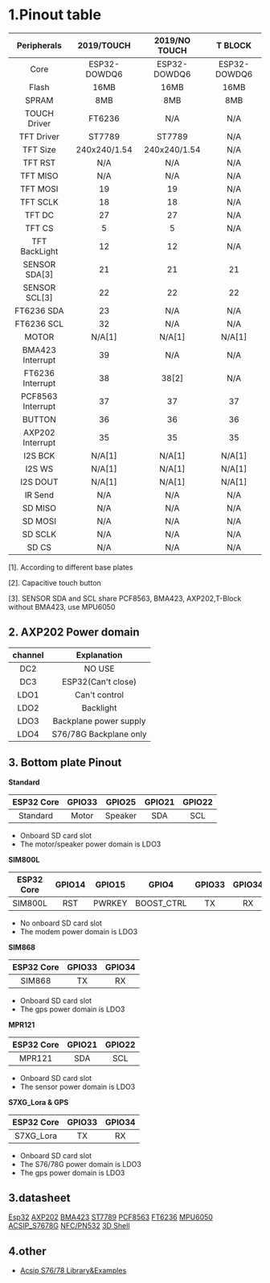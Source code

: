 
# 1.Pinout table 

|    Peripherals    |  2019/TOUCH  | 2019/NO TOUCH |   T BLOCK    |
| :---------------: | :----------: | :-----------: | :----------: |
|       Core        | ESP32-DOWDQ6 | ESP32-DOWDQ6  | ESP32-DOWDQ6 |
|       Flash       |     16MB     |     16MB      |     16MB     |
|       SPRAM       |     8MB      |      8MB      |     8MB      |
|   TOUCH Driver    |    FT6236    |      N/A      |     N/A      |
|    TFT Driver     |    ST7789    |    ST7789     |     N/A      |
|     TFT Size      | 240x240/1.54 | 240x240/1.54  |     N/A      |
|      TFT RST      |     N/A      |      N/A      |     N/A      |
|     TFT MISO      |     N/A      |      N/A      |     N/A      |
|     TFT MOSI      |      19      |      19       |     N/A      |
|     TFT SCLK      |      18      |      18       |     N/A      |
|      TFT DC       |      27      |      27       |     N/A      |
|      TFT CS       |      5       |       5       |     N/A      |
|   TFT BackLight   |      12      |      12       |     N/A      |
|   SENSOR SDA[3]   |      21      |      21       |      21      |
|   SENSOR SCL[3]   |      22      |      22       |      22      |
|    FT6236 SDA     |      23      |      N/A      |     N/A      |
|    FT6236 SCL     |      32      |      N/A      |     N/A      |
|       MOTOR       |    N/A[1]    |    N/A[1]     |    N/A[1]    |
| BMA423 Interrupt  |      39      |      N/A      |     N/A      |
| FT6236 Interrupt  |      38      |     38[2]     |     N/A      |
| PCF8563 Interrupt |      37      |      37       |      37      |
|      BUTTON       |      36      |      36       |      36      |
| AXP202 Interrupt  |      35      |      35       |      35      |
|      I2S BCK      |    N/A[1]    |    N/A[1]     |    N/A[1]    |
|      I2S WS       |    N/A[1]    |    N/A[1]     |    N/A[1]    |
|     I2S DOUT      |    N/A[1]    |    N/A[1]     |    N/A[1]    |
|      IR Send      |     N/A      |      N/A      |     N/A      |
|      SD MISO      |     N/A      |      N/A      |     N/A      |
|      SD MOSI      |     N/A      |      N/A      |     N/A      |
|      SD SCLK      |     N/A      |      N/A      |     N/A      |
|       SD CS       |     N/A      |      N/A      |     N/A      |


[1]. According to different base plates

[2]. Capacitive touch button

[3]. SENSOR SDA and SCL share PCF8563, BMA423, AXP202,T-Block without BMA423, use MPU6050


## 2. AXP202 Power domain

| channel |      Explanation       |
| :-----: | :--------------------: |
|   DC2   |         NO USE         |
|   DC3   |   ESP32(Can't close)   |
|  LDO1   |     Can't control      |
|  LDO2   |       Backlight        |
|  LDO3   | Backplane power supply |
|  LDO4   | S76/78G Backplane only |


## 3. Bottom plate Pinout

**Standard**

| ESP32 Core | GPIO33 | GPIO25  | GPIO21 | GPIO22 |
| :--------: | :----: | :-----: | :----: | :----: |
|  Standard  | Motor  | Speaker |  SDA   |  SCL   |
* Onboard SD card slot
* The motor/speaker power domain is LDO3

**SIM800L**

| ESP32 Core | GPIO14 | GPIO15 |   GPIO4    | GPIO33 | GPIO34 |
| :--------: | :----: | :----: | :--------: | :----: | :----: |
|  SIM800L   |  RST   | PWRKEY | BOOST_CTRL |   TX   |   RX   |
* No onboard SD card slot
* The modem power domain is LDO3

**SIM868**

| ESP32 Core | GPIO33 | GPIO34 |
| :--------: | :----: | :----: |
|   SIM868   |   TX   |   RX   |
* Onboard SD card slot
* The gps power domain is LDO3

**MPR121**

| ESP32 Core | GPIO21 | GPIO22 |
| :--------: | :----: | :----: |
|   MPR121   |  SDA   |  SCL   |
* Onboard SD card slot
* The sensor power domain is LDO3

**S7XG_Lora & GPS**

| ESP32 Core | GPIO33 | GPIO34 |
| :--------: | :----: | :----: |
| S7XG_Lora  |   TX   |   RX   |
* Onboard SD card slot
* The S76/78G power domain is LDO3
* The gps power domain is LDO3

## 3.datasheet
[Esp32](https://www.espressif.com/sites/default/files/documentation/esp32_technical_reference_manual_en.pdf)
[AXP202](https://github.com/Xinyuan-LilyGO/LilyGo-HAL/tree/master/AXP202)
[BMA423](https://github.com/Xinyuan-LilyGO/LilyGo-HAL/tree/master/BMA423)
[ST7789](https://github.com/Xinyuan-LilyGO/LilyGo-HAL/blob/master/DISPLAY/ST7789V.pdf)
[PCF8563](https://github.com/Xinyuan-LilyGO/LilyGo-HAL/tree/master/RTC)
[FT6236](https://github.com/Xinyuan-LilyGO/LilyGo-HAL/blob/master/TOUCHSCREEN/FT6236-FT6336-FT6436L-FT6436_Datasheet.pdf)
[MPU6050](https://github.com/Xinyuan-LilyGO/LilyGo-HAL/tree/master/MPU6050)
[ACSIP_S7678G](https://github.com/Xinyuan-LilyGO/LilyGo-HAL/tree/master/ACSIP_S7678G)
[NFC/PN532](https://github.com/Xinyuan-LilyGO/LilyGo-HAL/tree/master/NFC)
[3D Shell](https://github.com/Xinyuan-LilyGO/LilyGo-TWatch-DataSheet/tree/master/3DSHELL)

## 4.other
- [Acsip S76/78 Library&Examples](https://github.com/lewisxhe/Acsip-S7xG-Library)


